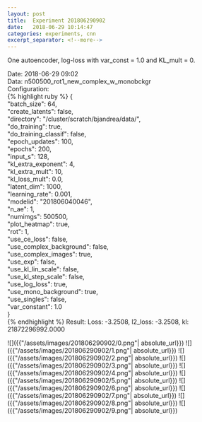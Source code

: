```yaml
---
layout: post
title:  Experiment 201806290902
date:   2018-06-29 10:14:47
categories: experiments, cnn
excerpt_separator: <!--more-->
---
```

One autoencoder, log-loss with var_const = 1.0 and KL_mult = 0.  

 <!--more-->
Date: 2018-06-29 09:02  
Data: n500500_rot1_new_complex_w_monobckgr  
Configuration:   
{% highlight ruby %}
{  
    "batch_size": 64,   
    "create_latents": false,   
    "directory": "/cluster/scratch/bjandrea/data/",   
    "do_training": true,   
    "do_training_classif": false,   
    "epoch_updates": 100,   
    "epochs": 200,   
    "input_s": 128,   
    "kl_extra_exponent": 4,   
    "kl_extra_mult": 10,   
    "kl_loss_mult": 0.0,   
    "latent_dim": 1000,   
    "learning_rate": 0.001,   
    "modelid": "201806040046",   
    "n_ae": 1,   
    "numimgs": 500500,   
    "plot_heatmap": true,   
    "rot": 1,   
    "use_ce_loss": false,   
    "use_complex_background": false,   
    "use_complex_images": true,   
    "use_exp": false,   
    "use_kl_lin_scale": false,   
    "use_kl_step_scale": false,   
    "use_log_loss": true,   
    "use_mono_background": true,   
    "use_singles": false,   
    "var_constant": 1.0  
}  
{% endhighlight %}
Result: Loss: -3.2508, l2_loss: -3.2508, kl: 21872296992.0000  

![]({{"/assets/images/201806290902/0.png"| absolute_url}})
![]({{"/assets/images/201806290902/1.png"| absolute_url}})
![]({{"/assets/images/201806290902/2.png"| absolute_url}})
![]({{"/assets/images/201806290902/3.png"| absolute_url}})
![]({{"/assets/images/201806290902/4.png"| absolute_url}})
![]({{"/assets/images/201806290902/5.png"| absolute_url}})
![]({{"/assets/images/201806290902/6.png"| absolute_url}})
![]({{"/assets/images/201806290902/7.png"| absolute_url}})
![]({{"/assets/images/201806290902/8.png"| absolute_url}})
![]({{"/assets/images/201806290902/9.png"| absolute_url}})
